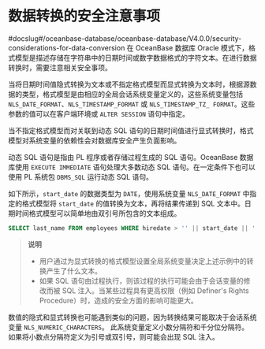 数据转换的安全注意事项 
================================
#docslug#/oceanbase-database/oceanbase-database/V4.0.0/security-considerations-for-data-conversion
在 OceanBase 数据库 Oracle 模式下，格式模型是描述存储在字符串中的日期时间或数字数据格式的字符文本。在进行数据转换时，需要注意相关安全事项。

当将日期时间值隐式转换为文本或不指定格式模型而显式转换为文本时，根据源数据的类型，格式模型是由相应的全局会话系统变量定义的，这些系统变量包括 `NLS_DATE_FORMAT`、`NLS_TIMESTAMP_FORMAT` 或 `NLS_TIMESTAMP_TZ_ FORMAT`。这些参数的值可以在客户端环境或 `ALTER SESSION` 语句中指定。

当不指定格式模型而对关联到动态 SQL 语句的日期时间值进行显式转换时，格式模型对系统变量的依赖性会对数据库安全产生负面影响。

动态 SQL 语句是指由 PL 程序或者存储过程生成的 SQL 语句。OceanBase 数据库使用 `EXECUTE IMMEDIATE` 语句处理大多数动态 SQL 语句。在一定条件下也可以使用 PL 系统包 `DBMS_SQL` 运行动态 SQL 语句。

如下所示，`start_date` 的数据类型为 `DATE`，使用系统变量 `NLS_DATE_FORMAT` 中指定的格式模型将 `start_date` 的值转换为文本，再将结果传递到 SQL 文本中。日期时间格式模型可以简单地由双引号所包含的文本组成。

```sql
SELECT last_name FROM employees WHERE hiredate > '' || start_date || '';
```


>**说明**
>
>* 用户通过为显式转换的格式模型设置全局系统变量决定上述示例中的转换产生了什么文本。
>* 如果 SQL 语句由过程执行，则该过程的执行可能会由于会话变量的修改而被 SQL 注入。当某些过程具有更高权限（例如 Definer's Rights Procedure）时，造成的安全方面的影响可能更大。

  




数值的隐式和显式转换也可能遇到类似的问题，因为转换结果可能取决于会话系统变量 `NLS_NUMERIC_CHARACTERS`。 此系统变量定义小数分隔符和千分位分隔符。 如果将小数点分隔符定义为引号或双引号，则可能会出现 SQL 注入。
